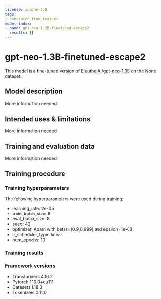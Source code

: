```yaml
---
license: apache-2.0
tags:
- generated_from_trainer
model-index:
- name: gpt-neo-1.3B-finetuned-escape2
  results: []
---
```


<!-- This model card has been generated automatically according to the information the Trainer had access to. You
should probably proofread and complete it, then remove this comment. -->

# gpt-neo-1.3B-finetuned-escape2

This model is a fine-tuned version of [EleutherAI/gpt-neo-1.3B](https://huggingface.co/EleutherAI/gpt-neo-1.3B) on the None dataset.

## Model description

More information needed

## Intended uses & limitations

More information needed

## Training and evaluation data

More information needed

## Training procedure

### Training hyperparameters

The following hyperparameters were used during training:
- learning_rate: 2e-05
- train_batch_size: 8
- eval_batch_size: 8
- seed: 42
- optimizer: Adam with betas=(0.9,0.999) and epsilon=1e-08
- lr_scheduler_type: linear
- num_epochs: 10

### Training results



### Framework versions

- Transformers 4.16.2
- Pytorch 1.10.0+cu111
- Datasets 1.18.3
- Tokenizers 0.11.0
